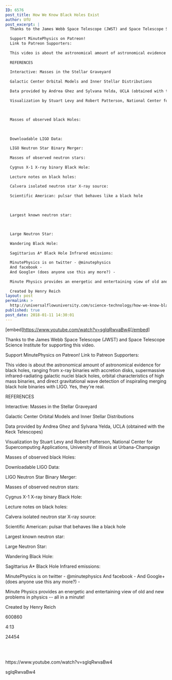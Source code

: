 ```yaml
---
ID: 6576
post_title: How We Know Black Holes Exist
author: UfU
post_excerpt: |
  Thanks to the James Webb Space Telescope (JWST) and Space Telescope Science Institute for supporting this video.
  
  Support MinutePhysics on Patreon!
  Link to Patreon Supporters:
  
  This video is about the astronomical amount of astronomical evidence for black holes, ranging from x-ray binaries with accretion disks, supermassive infrared-radiating galactic nuclei black holes, orbital characteristics of high mass binaries, and direct gravitational wave detection of inspiraling merging black hole binaries with LIGO. Yes, they're real.
  
  REFERENCES
  
  Interactive: Masses in the Stellar Graveyard
  
  Galactic Center Orbital Models and Inner Stellar Distributions
  
  Data provided by Andrea Ghez and Sylvana Yelda, UCLA (obtained with the Keck Telescopes)
  
  Visualization by Stuart Levy and Robert Patterson, National Center for Supercomputing Applications, University of Illinois at Urbana-Champaign
  
  
  
  Masses of observed black Holes:
  
  
  
  Downloadable LIGO Data:
  
  LIGO Neutron Star Binary Merger:
  
  Masses of observed neutron stars:
  
  Cygnus X-1 X-ray binary Black Hole:
  
  Lecture notes on black holes:
  
  Calvera isolated neutron star X-ray source:
  
  Scientific American: pulsar that behaves like a black hole
  
  
  
  Largest known neutron star:
  
  
  
  Large Neutron Star:
  
  Wandering Black Hole:
  
  Sagittarius A* Black Hole Infrared emissions:
  
  MinutePhysics is on twitter - @minutephysics
  And facebook -
  And Google+ (does anyone use this any more?) -
  
  Minute Physics provides an energetic and entertaining view of old and new problems in physics -- all in a minute!
  
  Created by Henry Reich
layout: post
permalink: >
  http://universalflowuniversity.com/science-technology/how-we-know-black-holes-exist/
published: true
post_date: 2018-01-11 14:30:01
---
```

[embed]https://www.youtube.com/watch?v=sgIqRwvaBw4[/embed]<br>
<p>Thanks to the James Webb Space Telescope (JWST) and Space Telescope Science Institute for supporting this video.

Support MinutePhysics on Patreon! 
Link to Patreon Supporters: 

This video is about the astronomical amount of astronomical evidence for black holes, ranging from x-ray binaries with accretion disks, supermassive infrared-radiating galactic nuclei black holes, orbital characteristics of high mass binaries, and direct gravitational wave detection of inspiraling merging black hole binaries with LIGO. Yes, they're real.

REFERENCES

Interactive: Masses in the Stellar Graveyard 

Galactic Center Orbital Models and Inner Stellar Distributions

Data provided by Andrea Ghez and Sylvana Yelda, UCLA (obtained with the Keck Telescopes)

Visualization by Stuart Levy and Robert Patterson, National Center for Supercomputing Applications, University of Illinois at Urbana-Champaign



Masses of observed black Holes:



Downloadable LIGO Data: 

LIGO Neutron Star Binary Merger: 

Masses of observed neutron stars: 

Cygnus X-1 X-ray binary Black Hole: 

Lecture notes on black holes: 

Calvera isolated neutron star X-ray source: 

Scientific American: pulsar that behaves like a black hole



Largest known neutron star: 



Large Neutron Star: 

Wandering Black Hole: 

Sagittarius A* Black Hole Infrared emissions: 

MinutePhysics is on twitter - @minutephysics
And facebook - 
And Google+ (does anyone use this any more?) - 

Minute Physics provides an energetic and entertaining view of old and new problems in physics -- all in a minute!

Created by Henry Reich</p>
<p>600860</p>
<p>4:13</p>
<p>24454</p>
<br></br>
<p>https://www.youtube.com/watch?v=sgIqRwvaBw4</p>
<p>sgIqRwvaBw4</p>